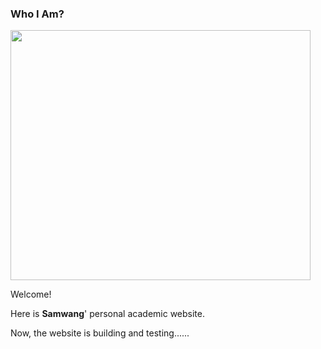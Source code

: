 ### Who I Am?

<img src="https://hellotosamwang.github.io/samwang_old.jpg" class="floatpic" width="480" height="400">

Welcome!

Here is **Samwang**' personal academic website.

Now, the website is building and testing......